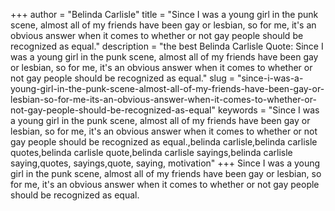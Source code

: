 +++
author = "Belinda Carlisle"
title = "Since I was a young girl in the punk scene, almost all of my friends have been gay or lesbian, so for me, it's an obvious answer when it comes to whether or not gay people should be recognized as equal."
description = "the best Belinda Carlisle Quote: Since I was a young girl in the punk scene, almost all of my friends have been gay or lesbian, so for me, it's an obvious answer when it comes to whether or not gay people should be recognized as equal."
slug = "since-i-was-a-young-girl-in-the-punk-scene-almost-all-of-my-friends-have-been-gay-or-lesbian-so-for-me-its-an-obvious-answer-when-it-comes-to-whether-or-not-gay-people-should-be-recognized-as-equal"
keywords = "Since I was a young girl in the punk scene, almost all of my friends have been gay or lesbian, so for me, it's an obvious answer when it comes to whether or not gay people should be recognized as equal.,belinda carlisle,belinda carlisle quotes,belinda carlisle quote,belinda carlisle sayings,belinda carlisle saying,quotes, sayings,quote, saying, motivation"
+++
Since I was a young girl in the punk scene, almost all of my friends have been gay or lesbian, so for me, it's an obvious answer when it comes to whether or not gay people should be recognized as equal.
